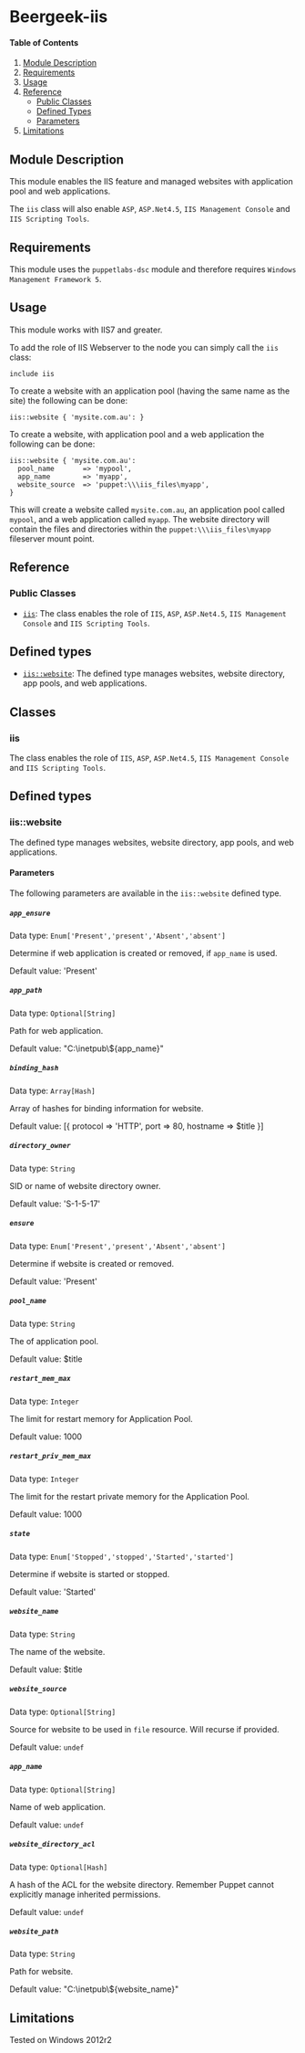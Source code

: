 # Beergeek-iis

#### Table of Contents

1. [Module Description](#module-description)
1. [Requirements](#requirements)
1. [Usage](#usage)
1. [Reference](#reference)
    * [Public Classes](#public-classes)
    * [Defined Types](#private-defined-types)
    * [Parameters](#parameters)
1. [Limitations](#limitations)

## Module Description

This module enables the IIS feature and managed websites with application pool and web applications.

The `iis` class will also enable `ASP`, `ASP.Net4.5`, `IIS Management Console` and `IIS Scripting Tools`.

## Requirements

This module uses the `puppetlabs-dsc` module and therefore requires `Windows Management Framework 5`.

## Usage
This module works with IIS7 and greater.

To add the role of IIS Webserver to the node you can simply call the `iis` class:

```puppet
include iis
```
To create a website with an application pool (having the same name as the site) the following can be done:

```puppet
iis::website { 'mysite.com.au': }
```

To create a website, with application pool and a web application the following can be done:

```puppet
iis::website { 'mysite.com.au':
  pool_name       => 'mypool',
  app_name        => 'myapp',
  website_source  => 'puppet:\\\iis_files\myapp',
}
```

This will create a website called `mysite.com.au`, an application pool called `mypool`, and a web application called `myapp`.  The website directory will contain the files and directories within the `puppet:\\\iis_files\myapp` fileserver mount point.

## Reference

### Public Classes
* [`iis`](#iis): The class enables the role of `IIS`, `ASP`, `ASP.Net4.5`, `IIS Management Console` and `IIS Scripting Tools`.
## Defined types
* [`iis::website`](#iiswebsite): The defined type manages websites, website directory, app pools, and web applications.
## Classes

### iis

The class enables the role of `IIS`, `ASP`, `ASP.Net4.5`, `IIS Management Console` and `IIS Scripting Tools`.


## Defined types

### iis::website

The defined type manages websites, website directory, app pools, and web applications.


#### Parameters

The following parameters are available in the `iis::website` defined type.

##### `app_ensure`

Data type: `Enum['Present','present','Absent','absent']`

Determine if web application is created or removed, if `app_name` is used.

Default value: 'Present'

##### `app_path`

Data type: `Optional[String]`

Path for web application.

Default value: "C:\\inetpub\\${app_name}"

##### `binding_hash`

Data type: `Array[Hash]`

Array of hashes for binding information for website.

Default value: [{ protocol => 'HTTP', port => 80, hostname => $title }]

##### `directory_owner`

Data type: `String`

SID or name of website directory owner.

Default value: 'S-1-5-17'

##### `ensure`

Data type: `Enum['Present','present','Absent','absent']`

Determine if website is created or removed.

Default value: 'Present'

##### `pool_name`

Data type: `String`

The of application pool.

Default value: $title

##### `restart_mem_max`

Data type: `Integer`

The limit for restart memory for Application Pool.

Default value: 1000

##### `restart_priv_mem_max`

Data type: `Integer`

The limit for the restart private memory for the Application Pool.

Default value: 1000

##### `state`

Data type: `Enum['Stopped','stopped','Started','started']`

Determine if website is started or stopped.

Default value: 'Started'

##### `website_name`

Data type: `String`

The name of the website.

Default value: $title

##### `website_source`

Data type: `Optional[String]`

Source for website to be used in `file` resource.  Will recurse if provided.

Default value: `undef`

##### `app_name`

Data type: `Optional[String]`

Name of web application.

Default value: `undef`

##### `website_directory_acl`

Data type: `Optional[Hash]`

A hash of the ACL for the website directory. Remember Puppet cannot explicitly manage inherited permissions.

Default value: `undef`

##### `website_path`

Data type: `String`

Path for website.

Default value: "C:\\inetpub\\${website_name}"
## Limitations

Tested on Windows 2012r2
